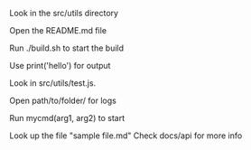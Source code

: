 <!-- markdownlint-disable MD041 MD013 MD032 -->
Look in the src/utils directory <!-- ❌ -->

Open the README.md file <!-- ❌ -->

Run ./build.sh to start the build <!-- ❌ -->

Use print('hello') for output <!-- ❌ -->

Look in src/utils/test.js. <!-- ❌ -->

Open path/to/folder/ for logs <!-- ❌ -->

Run mycmd(arg1, arg2) to start <!-- ❌ -->

Look up the file "sample file.md" <!-- ❌ -->
Check docs/api for more info <!-- ❌ -->
